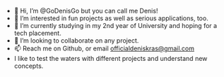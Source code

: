 - 👋 Hi, I’m @GoDenisGo but you can call me Denis!
- 👀 I’m interested in fun projects as well as serious applications, too.
- 🌱 I’m currently studying in my 2nd year of University and hoping for a tech placement.
- 💞️ I’m looking to collaborate on any project.
- 📫 Reach me on Github, or email officialdeniskras@gmail.com
- I like to test the waters with different projects and understand new concepts.

<!---
GoDenisGo/GoDenisGo is a ✨ special ✨ repository because its `README.md` (this file) appears on your GitHub profile.
You can click the Preview link to take a look at your changes.
--->
